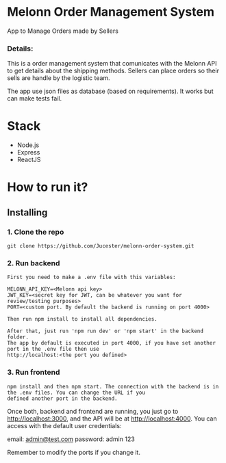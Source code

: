# Melonn Order Management System

App to Manage Orders made by Sellers

### Details: 

This is a order management system that comunicates with the Melonn API to get details about
the shipping methods. Sellers can place orders so their sells are handle by the logistic team.

The app use json files as database (based on requirements). It works but can make tests fail. 


# Stack

* Node.js 
* Express 
* ReactJS

# How to run it?


## Installing


### 1. Clone the repo

```
git clone https://github.com/Jucester/melonn-order-system.git

```

### 2. Run backend

```
First you need to make a .env file with this variables:

MELONN_API_KEY=<Melonn api key>
JWT_KEY=<secret key for JWT, can be whatever you want for review/testing purposes>
PORT=<custom port. By default the backend is running on port 4000>

Then run npm install to install all dependencies.

After that, just run 'npm run dev' or 'npm start' in the backend folder. 
The app by default is executed in port 4000, if you have set another port in the .env file then use
http://localhost:<the port you defined>

```

### 3. Run frontend

```
npm install and then npm start. The connection with the backend is in the .env files. You can change the URL if you
defined another port in the backend.

```

Once both, backend and frontend are running, you just go to [http://localhost:3000](http://localhost:3000), and the API will be at [http://localhost:4000](http://localhost:4000). You can access with the default user credentials:

email: admin@test.com
password: admin 123

Remember to modify the ports if you change it.